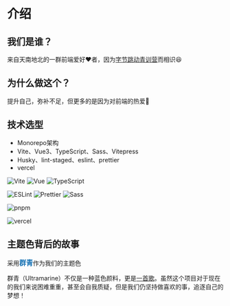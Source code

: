 # 介绍

## 我们是谁？

来自天南地北的一群前端爱好❤️者，因为[字节跳动青训营](https://youthcamp.bytedance.com/)而相识😆

<script setup>

import { VPTeamMembers } from 'vitepress/theme'

const members = [
  {
    avatar: 'https://avatars.githubusercontent.com/u/20879193?v=4',
    name: 'lyuly',
    title: 'Developer&Creator',
    links: [{ icon: 'github', link:"https://github.com/lyuly"}]
  },
  {
    avatar:"https://p3-passport.byteimg.com/img/user-avatar/6133eb6b49b7709241a07379f7f509c0~180x180.awebp",
    name:"Johnson Xin",
    title:"Developer&Captain",
    links:[
      {icon:'github', link:"https://github.com/CodeGetters"},]
  },
  {
    avatar:"https://avatars.githubusercontent.com/u/102934503?v=4",
    name:"yokinc",
    title:"Developer",
    links:[{icon:"github",link:'https://github.com/yokinc'}]
  },
  {
    avatar:"https://avatars.githubusercontent.com/u/91662930?v=4",
    name:"North_Noah",
    title:"Developer&UI",
    links:[{icon:"github",link:"https://github.com/NorthNoah"}]
  },
  {
    avatar:"https://avatars.githubusercontent.com/u/94916192?v=4",
    name:"kai9839",
    title:"Developer",
    links:[{icon:'github',link:'https://github.com/kai9839'}]
  },
  {
    avatar:"https://avatars.githubusercontent.com/u/82150221?v=4",
    name:"HPW404",
    title:"Developer",
    links:[{icon:'github',link:"https://github.com/HPW404"}]
  }
]
</script>

<VPTeamMembers size="small" :members="members" />

## 为什么做这个？

提升自己，弥补不足，但更多的是因为对前端的热爱🥰

## 技术选型

* Monorepo架构
* Vite、Vue3、TypeScript、Sass、Vitepress
* Husky、lint-staged、eslint、prettier
* vercel

<div>
  <p style="display: flex; gap: 4px">
    <img alt="Vite" src="https://img.shields.io/badge/-Vite-646CFF?logo=Vite&logoColor=white"/>
    <img alt="Vue" src="https://img.shields.io/badge/-Vue.js-4FC08D?logo=Vue.js&logoColor=white"/>
    <img alt="TypeScript" src="https://img.shields.io/badge/-TypeScript-3178C6?logo=TypeScript&logoColor=white"/>
  </p>

  <p style="display: flex; gap: 4px">
    <img alt="ESLint" src="https://img.shields.io/badge/-ESLint-4B32C3?logo=ESLint&logoColor=white"/>
    <img alt="Prettier" src="https://img.shields.io/badge/-Prettier-F7B93E?logo=Prettier&logoColor=white"/>
    <img alt="Sass" src="https://img.shields.io/badge/-Sass-CC6699?logo=Sass&logoColor=white"/>
  </p>

  <p style="display: flex; gap: 4px">
    <img alt="pnpm" src="https://img.shields.io/badge/-pnpm-F69220?logo=pnpm&logoColor=white"/>
  </p>

  <p>
    <img alt="vercel" src="https://img.shields.io/badge/-Vercel-000000?logo=Vercel&logoColor=white"/>
  </p>
</div>

## 主题色背后的故事

采用<span style="color:#1772B4; font-size: 16px; font-weight: bolder;">群青</span>作为我们的主题色

群青（Ultramarine）不仅是一种蓝色颜料，更是[一首歌](https://i.y.qq.com/v8/playsong.html?songid=275094701#webchat_redirect)。虽然这个项目对于现在的我们来说困难重重，甚至会自我质疑，但是我们仍坚持做喜欢的事，追逐自己的梦想！